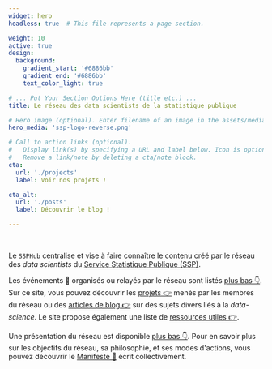 ```yaml
---
widget: hero
headless: true  # This file represents a page section.

weight: 10
active: true
design:
  background:
    gradient_start: '#6886bb'
    gradient_end: '#6886bb'
    text_color_light: true

# ... Put Your Section Options Here (title etc.) ...
title: Le réseau des data scientists de la statistique publique

# Hero image (optional). Enter filename of an image in the assets/media/ folder.
hero_media: 'ssp-logo-reverse.png'

# Call to action links (optional).
#   Display link(s) by specifying a URL and label below. Icon is optional for `cta`.
#   Remove a link/note by deleting a cta/note block.
cta:
  url: './projects'
  label: Voir nos projets !

cta_alt:
  url: './posts'
  label: Découvrir le blog !

---
```


<br>

Le `SSPHub` centralise et vise à faire connaître le contenu créé par
le réseau des _data scientists_ du [Service Statistique Publique (SSP)](https://www.insee.fr/fr/information/1302192).

Les
événements :date: organisés ou relayés
par le réseau sont listés [plus bas 👇](#event).
Sur ce site, vous pouvez découvrir les [projets 👉](./projects) menés 
par les membres du réseau ou des [articles de blog 👉](./posts)
sur des sujets divers liés à la _data-science_.
Le site propose également une liste
de [ressources utiles 👉](./courses). 

Une présentation du réseau est 
disponible [plus bas 👇](#about). 
Pour en savoir plus sur les objectifs du réseau, sa philosophie,
et ses modes d'actions, vous pouvez découvrir le [Manifeste 📜](/manifeste)
écrit collectivement. 

<br>
